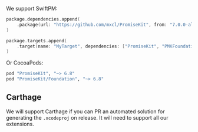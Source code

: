 We support SwiftPM:

```swift
package.dependencies.append(
    .package(url: "https://github.com/mxcl/PromiseKit", from: "7.0.0-alpha.1")
)

package.targets.append(
    .target(name: "MyTarget", dependencies: ["PromiseKit", "PMKFoundation"])
)
```

Or CocoaPods:

```ruby
pod "PromiseKit", "~> 6.8"
pod "PromiseKit/Foundation", "~> 6.8"
```

## Carthage

We will support Carthage if you can PR an automated solution for generating the `.xcodeproj` on release.
It will need to support all our extensions.
